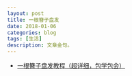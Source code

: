 ```yaml
---
layout: post
title: 一根簪子盘发
date: 2018-01-06
categories: blog
tags: [生活]
description: 文章金句。
---
```


- [一根簪子盘发教程（超详细，包学包会）](https://www.bilibili.com/video/av42293611)
